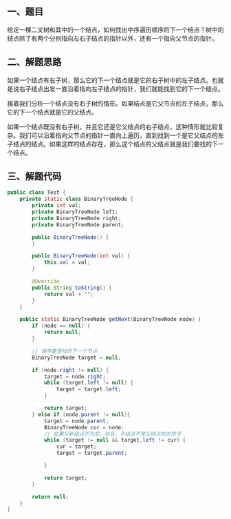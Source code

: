 ## 一、题目

给定一棵二叉树和其中的一个结点，如何找出中序遍历顺序的下一个结点？树中的结点除了有两个分别指向左右子结点的指针以外，还有一个指向父节点的指针。

## 二、解题思路

如果一个结点有右子树，那么它的下一个结点就是它的右子树中的左子结点。也就是说右子结点出发一直沿着指向左子结点的指针，我们就能找到它的下一个结点。 

接着我们分析一个结点没有右子树的情形。如果结点是它父节点的左子结点，那么它的下一个结点就是它的父结点。 

如果一个结点既没有右子树，并且它还是它父结点的右子结点，这种情形就比较复杂。我们可以沿着指向父节点的指针一直向上遍历，直到找到一个是它父结点的左子结点的结点。如果这样的结点存在，那么这个结点的父结点就是我们要找的下一个结点。

## 三、解题代码

```java
public class Test {
    private static class BinaryTreeNode {
        private int val;
        private BinaryTreeNode left;
        private BinaryTreeNode right;
        private BinaryTreeNode parent;

        public BinaryTreeNode() {
        }

        public BinaryTreeNode(int val) {
            this.val = val;
        }

        @Override
        public String toString() {
            return val + "";
        }
    }

    public static BinaryTreeNode getNext(BinaryTreeNode node) {
        if (node == null) {
            return null;
        }

        // 保存要查找的下一个节点
        BinaryTreeNode target = null;

        if (node.right != null) {
            target = node.right;
            while (target.left != null) {
                target = target.left;
            }

            return target;
        } else if (node.parent != null){
            target = node.parent;
            BinaryTreeNode cur = node;
            // 如果父新结点不为空，并且，子结点不是父结点的左孩子
            while (target != null && target.left != cur) {
                cur = target;
                target = target.parent;

            }

            return target;
        }

        return null;
    }
}
```

